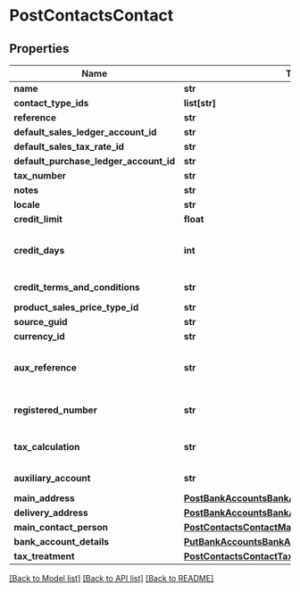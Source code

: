 # PostContactsContact

## Properties
Name | Type | Description | Notes
------------ | ------------- | ------------- | -------------
**name** | **str** | The contact&#39;s full name or business name | 
**contact_type_ids** | **list[str]** | The IDs of the Contact Types. | 
**reference** | **str** | Unique reference for the contact | [optional] 
**default_sales_ledger_account_id** | **str** | The ID of the Default Sales Ledger Account. | [optional] 
**default_sales_tax_rate_id** | **str** | The ID of the Default Sales Tax Rate. | [optional] 
**default_purchase_ledger_account_id** | **str** | The ID of the Default Purchase Ledger Account. | [optional] 
**tax_number** | **str** | The VAT registration number of the contact. The format will be validated. | [optional] 
**notes** | **str** | The notes for the contact | [optional] 
**locale** | **str** | The locale for the contact | [optional] 
**credit_limit** | **float** | Custom credit limit amount for the contact &lt;br&gt;&lt;i&gt;not applicable to Start&lt;/i&gt; | [optional] 
**credit_days** | **int** | Custom credit days for the contact.&lt;br&gt; If returned as null in a GET response, you may want to GET /invoice_settings and use &#39;customer_credit_days&#39;/&#39;vendor_credit_days&#39; as default/fallback according to your use case.  | [optional] 
**credit_terms_and_conditions** | **str** | Custom terms and conditions for the contact. If set will override global /invoice_settings default terms and conditions. &lt;br&gt;&lt;i&gt;Customers only&lt;/i&gt;  | [optional] 
**product_sales_price_type_id** | **str** | The ID of the Product Sales Price Type. | [optional] 
**source_guid** | **str** | Used when importing contacts from external sources | [optional] 
**currency_id** | **str** | The ID of the Currency. | [optional] 
**aux_reference** | **str** | Auxiliary reference. Used for German \&quot;Kreditorennummer\&quot; and \&quot;Debitorennummer\&quot;. &lt;br&gt; &lt;a href&#x3D;\&quot;https://developer.sage.com/api/accounting/api/settings/#tag/Datev-Settings\&quot;&gt;   See Datev Settings endpoint reference &lt;/a&gt;  | [optional] 
**registered_number** | **str** | The registered number of the contact&#39;s business. Only used for German businesses and represents the \&quot;Steuernummer\&quot; there (not the \&quot;USt-ID\&quot;). | [optional] 
**tax_calculation** | **str** | &lt;b&gt;France:&lt;/b&gt; The tax calculation method used to define tax treatment &lt;i&gt;Vendors only&lt;/i&gt; &lt;br&gt; &lt;b&gt;Spain:&lt;/b&gt; Defines if contact is a retailer and tax is subject to Recargo de Equivalencia &lt;i&gt;Customers only&lt;/i&gt;  | [optional] 
**auxiliary_account** | **str** | Auxiliary account - used when auxiliary accounting is enabled in business settings. &lt;br&gt;&lt;i&gt;Available only in Spain and France&lt;/i&gt;  | [optional] 
**main_address** | [**PostBankAccountsBankAccountMainAddress**](PostBankAccountsBankAccountMainAddress.md) |  | [optional] 
**delivery_address** | [**PostBankAccountsBankAccountMainAddress**](PostBankAccountsBankAccountMainAddress.md) |  | [optional] 
**main_contact_person** | [**PostContactsContactMainContactPerson**](PostContactsContactMainContactPerson.md) |  | [optional] 
**bank_account_details** | [**PutBankAccountsBankAccountBankAccountDetails**](PutBankAccountsBankAccountBankAccountDetails.md) |  | [optional] 
**tax_treatment** | [**PostContactsContactTaxTreatment**](PostContactsContactTaxTreatment.md) |  | [optional] 

[[Back to Model list]](../README.md#documentation-for-models) [[Back to API list]](../README.md#documentation-for-api-endpoints) [[Back to README]](../README.md)



